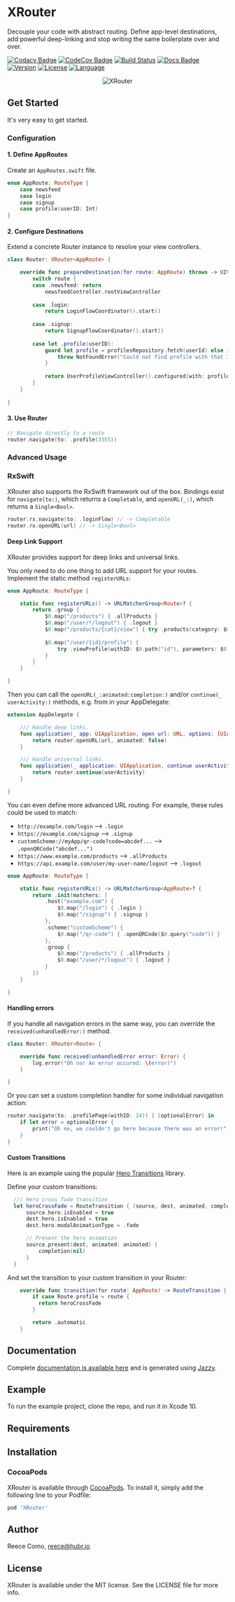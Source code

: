 # XRouter

Decouple your code with abstract routing.
Define app-level destinations, add powerful deep-linking and stop writing the same boilerplate over and over.

[![Codacy Badge](https://api.codacy.com/project/badge/Grade/d0ef88b70fc843adb2944ce0d956269d)](https://app.codacy.com/app/hubrioAU/XRouter?utm_source=github.com&utm_medium=referral&utm_content=hubrioAU/XRouter&utm_campaign=Badge_Grade_Dashboard)
[![CodeCov Badge](https://codecov.io/gh/hubrioAU/XRouter/branch/master/graph/badge.svg)](https://codecov.io/gh/hubrioau/XRouter)
[![Build Status](https://travis-ci.org/hubrioAU/XRouter.svg?branch=master)](https://travis-ci.org/hubrioAU/XRouter)
[![Docs Badge](https://raw.githubusercontent.com/hubrioAU/XRouter/master/docs/badge.svg?sanitize=true)](https://hubrioau.github.io/XRouter)
[![Version](https://img.shields.io/cocoapods/v/XRouter.svg?style=flat)](https://cocoapods.org/pods/XRouter)
[![License](https://img.shields.io/cocoapods/l/XRouter.svg?style=flat)](https://cocoapods.org/pods/XRouter)
[![Language](https://img.shields.io/badge/RxSwift-compatible-blueviolet.svg)](https://swift.org)

<p align="center">
<img src="https://raw.githubusercontent.com/hubrioau/XRouter/master/XRouter.jpg?17-Mar" alt="XRouter" width="400" style="max-width:400px;width:auto;height:auto;"/>
</p>

## Get Started

It's very easy to get started.

### Configuration

#### 1. Define AppRoutes
Create an `AppRoutes.swift` file.
```swift
enum AppRoute: RouteType {
    case newsfeed
    case login
    case signup
    case profile(userID: Int)
}
```

#### 2. Configure Destinations
Extend a concrete Router instance to resolve your view controllers.
```swift
class Router: XRouter<AppRoute> {

    override func prepareDestination(for route: AppRoute) throws -> UIViewController {
        switch route {
        case .newsfeed: return
            newsfeedController.rootViewController
            
        case .login:
            return LoginFlowCoordinator().start()
            
        case .signup:
            return SignupFlowCoordinator().start()
            
        case let .profile(userID):
            guard let profile = profilesRepository.fetch(userId) else {
                throw NotFoundError("Could not find profile with that ID.")
            }
            
            return UserProfileViewController().configured(with: profile)
        }
    }
    
}
```

#### 3. Use Router
```swift
// Navigate directly to a route
router.navigate(to: .profile(3355))
```

### Advanced Usage

### RxSwift
XRouter also supports the RxSwift framework out of the box. Bindings exist for `navigate(to:)`, which returns a `Completable`, and `openURL(_:)`, which returns a `Single<Bool>`.
```swift
router.rx.navigate(to: .loginFlow) // -> Completable
router.rx.openURL(url) // -> Single<Bool>
```

#### Deep Link Support

XRouter provides support for deep links and universal links.

You only need to do one thing to add URL support for your routes.
Implement the static method `registerURLs`:
```swift
enum AppRoute: RouteType {

    static func registerURLs() -> URLMatcherGroup<Route>? {
        return .group {
            $0.map("/products") { .allProducts }
            $0.map("/user/*/logout") { .logout }
            $0.map("/products/{cat}/view") { try .products(category: $0.path("cat")) }
            
            $0.map("/user/{id}/profile") {
                try .viewProfile(withID: $0.path("id"), parameters: $0.query)
            }
        }
    }

}
```

Then you can call the `openURL(_:animated:completion:)` and/or `continue(_ userActivity:)` methods, e.g. from in your AppDelegate:
```swift
extension AppDelegate {

    /// Handle deep links.
    func application(_ app: UIApplication, open url: URL, options: [UIApplication.OpenURLOptionsKey: Any] = [:]) -> Bool {
        return router.openURL(url, animated: false)
    }

    /// Handle universal links.
    func application(_ application: UIApplication, continue userActivity: NSUserActivity, restorationHandler: @escaping ([UIUserActivityRestoring]?) -> Void) -> Bool {
        return router.continue(userActivity)
    }

}
```

You can even define more advanced URL routing. For example, these rules could be used to match:

* `http://example.com/login` --> `.login`
* `https://example.com/signup` --> `.signup`
* `customScheme://myApp/qr-code?code=abcdef...` --> `.openQRCode("abcdef...")`
* `https://www.example.com/products` --> `.allProducts`
* `https://api.example.com/user/my-user-name/logout` --> `.logout`

```swift
enum AppRoute: RouteType {

    static func registerURLs() -> URLMatcherGroup<AppRoute>? {
        return .init(matchers: [
            .host("example.com") {
                $0.map("/login") { .login }
                $0.map("/signup") { .signup }
            },
            .scheme("customScheme") {
                $0.map("/qr-code") { .openQRCode($0.query("code")) }
            },
            .group {
                $0.map("/products") { .allProducts }
                $0.map("/user/*/logout") { .logout }
            }
        ])
    }

}
```

#### Handling errors

If you handle all navigation errors in the same way, you can override the `received(unhandledError:)` method.

```swift
class Router: XRouter<Route> {

    override func received(unhandledError error: Error) {
        log.error("Oh no! An error occured: \(error)")
    }

}

```

Or you can set a custom completion handler for some individual navigation action:

```swift
router.navigate(to: .profilePage(withID: 24)) { (optionalError) in
    if let error = optionalError {
        print("Oh no, we couldn't go here because there was an error!")
    }
}
```

#### Custom Transitions
Here is an example using the popular [Hero Transitions](https://github.com/HeroTransitions/Hero) library.

Define your custom transitions:
```swift
  /// Hero cross fade transition
  let heroCrossFade = RouteTransition { (source, dest, animated, completion) in
      source.hero.isEnabled = true
      dest.hero.isEnabled = true
      dest.hero.modalAnimationType = .fade

      // Present the hero animation
      source.present(dest, animated: animated) {
          completion(nil)
      }
  }
```

And set the transition to your custom transition in your Router:
```swift
    override func transition(for route: AppRoute) -> RouteTransition {
        if case Route.profile = route {
          return heroCrossFade
        }

        return .automatic
    }
```

## Documentation

Complete [documentation is available here](https://hubrioau.github.io/XRouter/) and is generated using [Jazzy](https://github.com/realm/jazzy).

## Example

To run the example project, clone the repo, and run it in Xcode 10.

## Requirements

## Installation

### CocoaPods

XRouter is available through [CocoaPods](https://cocoapods.org). To install
it, simply add the following line to your Podfile:

```ruby
pod 'XRouter'
```

## Author

Reece Como, reece@hubr.io

## License

XRouter is available under the MIT license. See the LICENSE file for more info.
